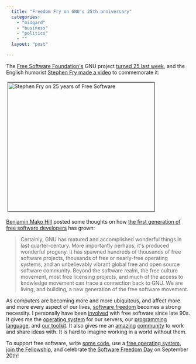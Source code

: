 ```yaml
---
  title: "Freedom Fry on GNU's 25th anniversary"
  categories: 
    - "midgard"
    - "business"
    - "politics"
    - ""
  layout: "post"

---
```

<p>
The <a href="http://www.fsf.org/">Free Software Foundation's</a> GNU project <a href="http://www.fsf.org/news/freedom-fry/">turned 25 last week</a>, and the English humorist <a href="http://www.gnu.org/fry/">Stephen Fry made a video</a> to commemorate it:
</p><p>
<img src="http://bergie.iki.fi/midcom-serveattachmentguid-0e732ce87cfe11dd9a59a57a77692ad52ad5/freedom-fry.jpg" height="352" width="400" border="1" hspace="4" vspace="4" alt="Stephen Fry on 25 years of Free Software" title="Stephen Fry on 25 years of Free Software" /></p><p>
<a href="http://mako.cc/">Benjamin Mako Hill</a> posted some thoughts on how <a href="http://mako.cc/copyrighteous/20080906-00">the first generation of free software developers</a> has grown:
</p><blockquote>
Certainly, GNU has matured and accomplished wonderful things in last quarter-century. More importantly perhaps, it's produced wonderful progeny. It has spawned hundreds of thousands of free software projects, thousands of free or nearly-free operating systems, and an unbelievably vibrant global free and open source software community. Beyond the software realm, the free culture movement, most free licensing projects, and much of the access to knowledge movement can trace a connection back to GNU. We are living, and building, a new generation of the free software movement.
</blockquote><p>
As computers are becoming more and more ubiquitous, and affect more and more every aspect of our lives, <a href="http://www.fsfeurope.org/documents/freesoftware.en.html">software freedom</a> becomes a strong necessity. I personally have been <a href="http://www.ohloh.net/accounts/bergie">involved</a> with free software since late 90s. It gives me the <a href="http://www.debian.org/">operating system</a> for our servers, our <a href="http://www.php.net/">programming language</a>, and <a href="http://www.midgard-project.org/">our toolkit</a>. It also gives me an <a href="http://www.midgard-project.org/community/whoswho">amazing</a> <a href="http://www.fsfe.org/en/fellows">community</a> to work and share ideas with. It is hard to imagine working in a world without them.
</p><p>
To support free software, write <a href="http://github.com/">some code</a>, use a <a href="http://www.ubuntu.com/">free operating system</a>, <a href="http://www.fsfe.org/">join the Fellowship</a>, and celebrate <a href="http://softwarefreedomday.org/">the Software Freedom Day</a> on September 20th!
</p>